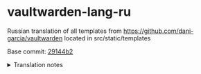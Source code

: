 # vaultwarden-lang-ru

Russian translation of all templates from <https://github.com/dani-garcia/vaultwarden> located in src/static/templates

Base commit: [29144b2](https://github.com/dani-garcia/vaultwarden/commit/29144b2ce0d0f894ab20ad42368f1b62eaed3574)

<details>
  <summary>Translation notes</summary>

  | English | Russian |
  | ------- | ------- |
  | `Account` | `Аккаунт` |
  | `Master password` | `Мастер-пароль` |
  | `Web vault` | `Веб-хранилище` |
  | `Email` | `Email` or `Электронная почта` |
  | `Emergency contact` | `Контакт экстренного доступа` |

</details>
